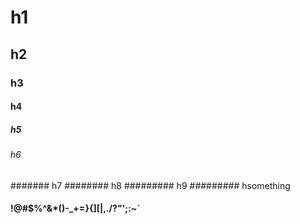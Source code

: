 # h1
## h2
### h3
#### h4
##### h5
###### h6
####### h7
######## h8
######### h9
######### hsomething

#### !@#$%^&*()-_+=}{][\|,./?"';:~`
